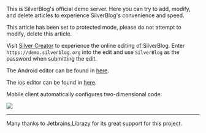 This is SilverBlog's official demo server. Here you can try to add, modify, and delete articles to experience SilverBlog's convenience and speed.

This article has been set to protected mode, please do not attempt to modify, delete this article.

Visit [Silver Creator](https://c.silverblog.org/) to experience the online editing of SilverBlog. Enter `https://demo.silverblog.org` into the edit and use `SilverBlog` as the password when submitting the edit.

The Android editor can be found in [here](https://play.google.com/store/apps/details?id=org.SilverBlog.client).

The ios editor can be found in [here](https://github.com/SilverBlogTeam/silverblog_ios).

Mobile client automatically configures two-dimensional code:

![](https://static.bilisound.cn/1546076741.svg)

***

Many thanks to Jetbrains,Librazy for its great support for this project.
